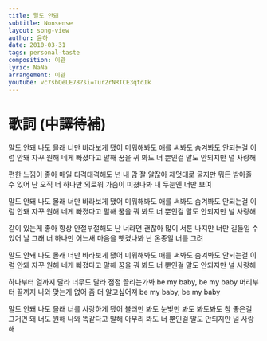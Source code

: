 ```yaml
---
title: 말도 안돼
subtitle: Nonsense
layout: song-view
author: 윤하
date: 2010-03-31
tags: personal-taste
composition: 이관
lyric: NaNa
arrangement: 이관
youtube: vc7sbQeLE78?si=Tur2rNRTCE3qtdIk
---
```


# 歌詞 (中譯待補)

말도 안돼 나도 몰래 너만 바라보게 됐어
미워해봐도 애를 써봐도 숨겨봐도 안되는걸
이럼 안돼 자꾸 원해 네게 빠졌다고 말해
꿈을 꿔 봐도 너 뿐인걸 말도 안되지만 널 사랑해

편한 느낌이 좋아 매일 티격태격해도 넌 내 맘 잘 알잖아
제멋대로 굴지만 뭐든 받아줄 수 있어 난 오직 너 하나만
외로워 가슴이 미쳤나봐 내 두눈엔 너만 보여

말도 안돼 나도 몰래 너만 바라보게 됐어
미워해봐도 애를 써봐도 숨겨봐도 안되는걸
이럼 안돼 자꾸 원해 네게 빠졌다고 말해
꿈을 꿔 봐도 너 뿐인걸 말도 안되지만 널 사랑해

같이 있는게 좋아 항상 안절부절해도 난 너라면 괜찮아
많이 서툰 나지만 너만 길들일 수 있어 날 그래 너 하나만
어느새 마음을 뺏겼나봐 난 온종일 너를 그려

말도 안돼 나도 몰래 너만 바라보게 됐어
미워해봐도 애를 써봐도 숨겨봐도 안되는걸
이럼 안돼 자꾸 원해 네게 빠졌다고 말해
꿈을 꿔 봐도 너 뿐인걸 말도 안되지만 널 사랑해

하나부터 열까지 달라 너무도 달라
점점 끌리는가봐 be my baby, be my baby
머리부터 끝까지 나와 맞는게 없어
좀 더 알고싶어져 be my baby, be my baby

말도 안돼 나도 몰래 너를 사랑하게 됐어
불러만 봐도 눈빛만 봐도 봐도봐도 참 좋은걸
그거면 돼 너도 원해 나와 똑같다고 말해
아무리 봐도 너 뿐인걸 말도 안되지만 널 사랑해
